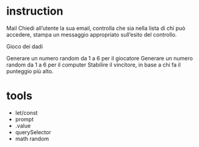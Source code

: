 # instruction
Mail 
Chiedi all’utente la sua email, 
controlla che sia nella lista di chi può accedere,
stampa un messaggio appropriato sull’esito del controllo.

Gioco dei dadi

Generare un numero random da 1 a 6 per il giocatore
Generare un numero random da 1 a 6 per il computer
Stabilire il vincitore, in base a chi fa il punteggio più alto.

# tools
- let/const
- prompt
- .value 
- querySelector
- math random